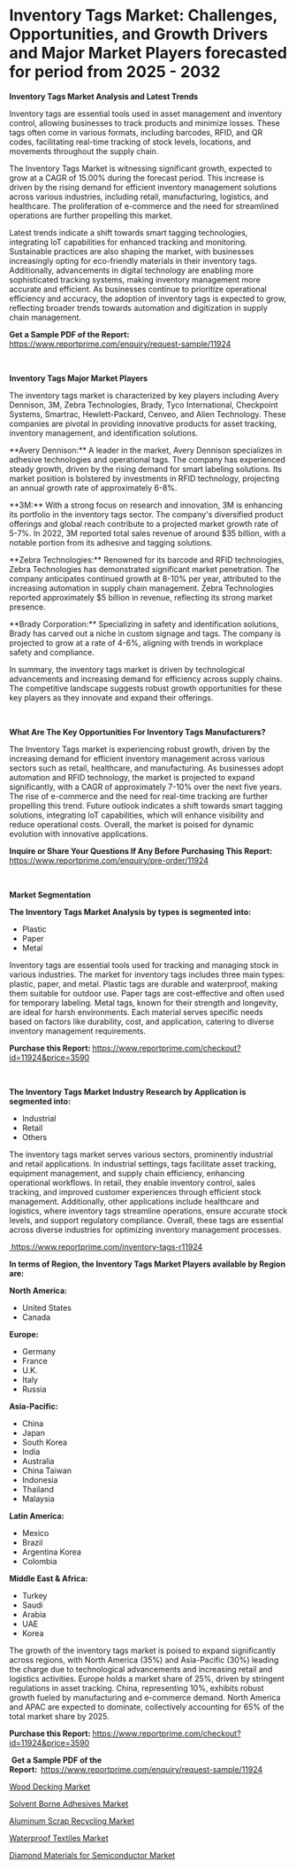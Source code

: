 <p><h1>Inventory Tags Market: Challenges, Opportunities, and Growth Drivers and Major Market Players forecasted for period from 2025 - 2032</h1></p><p><strong>Inventory Tags Market Analysis and Latest Trends</strong></p>
<p><p>Inventory tags are essential tools used in asset management and inventory control, allowing businesses to track products and minimize losses. These tags often come in various formats, including barcodes, RFID, and QR codes, facilitating real-time tracking of stock levels, locations, and movements throughout the supply chain.</p><p>The Inventory Tags Market is witnessing significant growth, expected to grow at a CAGR of 15.00% during the forecast period. This increase is driven by the rising demand for efficient inventory management solutions across various industries, including retail, manufacturing, logistics, and healthcare. The proliferation of e-commerce and the need for streamlined operations are further propelling this market.</p><p>Latest trends indicate a shift towards smart tagging technologies, integrating IoT capabilities for enhanced tracking and monitoring. Sustainable practices are also shaping the market, with businesses increasingly opting for eco-friendly materials in their inventory tags. Additionally, advancements in digital technology are enabling more sophisticated tracking systems, making inventory management more accurate and efficient. As businesses continue to prioritize operational efficiency and accuracy, the adoption of inventory tags is expected to grow, reflecting broader trends towards automation and digitization in supply chain management.</p></p>
<p><strong>Get a Sample PDF of the Report:&nbsp;</strong> <a href="https://www.reportprime.com/enquiry/request-sample/11924?utm_campaign=1091&utm_medium=2&utm_source=Github&utm_content=ia&utm_term=17032025&utm_id=inventory-tags">https://www.reportprime.com/enquiry/request-sample/11924</a></p>
<p>&nbsp;</p>
<p><strong>Inventory Tags Major Market Players</strong></p>
<p><p>The inventory tags market is characterized by key players including Avery Dennison, 3M, Zebra Technologies, Brady, Tyco International, Checkpoint Systems, Smartrac, Hewlett-Packard, Cenveo, and Alien Technology. These companies are pivotal in providing innovative products for asset tracking, inventory management, and identification solutions.</p><p>**Avery Dennison:** A leader in the market, Avery Dennison specializes in adhesive technologies and operational tags. The company has experienced steady growth, driven by the rising demand for smart labeling solutions. Its market position is bolstered by investments in RFID technology, projecting an annual growth rate of approximately 6-8%.</p><p>**3M:** With a strong focus on research and innovation, 3M is enhancing its portfolio in the inventory tags sector. The company's diversified product offerings and global reach contribute to a projected market growth rate of 5-7%. In 2022, 3M reported total sales revenue of around $35 billion, with a notable portion from its adhesive and tagging solutions.</p><p>**Zebra Technologies:** Renowned for its barcode and RFID technologies, Zebra Technologies has demonstrated significant market penetration. The company anticipates continued growth at 8-10% per year, attributed to the increasing automation in supply chain management. Zebra Technologies reported approximately $5 billion in revenue, reflecting its strong market presence.</p><p>**Brady Corporation:** Specializing in safety and identification solutions, Brady has carved out a niche in custom signage and tags. The company is projected to grow at a rate of 4-6%, aligning with trends in workplace safety and compliance.</p><p>In summary, the inventory tags market is driven by technological advancements and increasing demand for efficiency across supply chains. The competitive landscape suggests robust growth opportunities for these key players as they innovate and expand their offerings.</p></p>
<p>&nbsp;</p>
<p><strong>What Are The Key Opportunities For Inventory Tags Manufacturers?</strong></p>
<p><p>The Inventory Tags market is experiencing robust growth, driven by the increasing demand for efficient inventory management across various sectors such as retail, healthcare, and manufacturing. As businesses adopt automation and RFID technology, the market is projected to expand significantly, with a CAGR of approximately 7-10% over the next five years. The rise of e-commerce and the need for real-time tracking are further propelling this trend. Future outlook indicates a shift towards smart tagging solutions, integrating IoT capabilities, which will enhance visibility and reduce operational costs. Overall, the market is poised for dynamic evolution with innovative applications.</p></p>
<p><strong>Inquire or Share Your Questions If Any Before Purchasing This Report:</strong> <a href="https://www.reportprime.com/enquiry/pre-order/11924?utm_campaign=1091&utm_medium=2&utm_source=Github&utm_content=ia&utm_term=17032025&utm_id=inventory-tags">https://www.reportprime.com/enquiry/pre-order/11924</a></p>
<p>&nbsp;</p>
<p><strong>Market Segmentation</strong></p>
<p><strong>The Inventory Tags Market Analysis by types is segmented into:</strong></p>
<p><ul><li>Plastic</li><li>Paper</li><li>Metal</li></ul></p>
<p><p>Inventory tags are essential tools used for tracking and managing stock in various industries. The market for inventory tags includes three main types: plastic, paper, and metal. Plastic tags are durable and waterproof, making them suitable for outdoor use. Paper tags are cost-effective and often used for temporary labeling. Metal tags, known for their strength and longevity, are ideal for harsh environments. Each material serves specific needs based on factors like durability, cost, and application, catering to diverse inventory management requirements.</p></p>
<p><strong>Purchase this Report:&nbsp;</strong><a href="https://www.reportprime.com/checkout?id=11924&price=3590&utm_campaign=1091&utm_medium=2&utm_source=Github&utm_content=ia&utm_term=17032025&utm_id=inventory-tags">https://www.reportprime.com/checkout?id=11924&price=3590</a></p>
<p>&nbsp;</p>
<p><strong>The Inventory Tags Market Industry Research by Application is segmented into:</strong></p>
<p><ul><li>Industrial</li><li>Retail</li><li>Others</li></ul></p>
<p><p>The inventory tags market serves various sectors, prominently industrial and retail applications. In industrial settings, tags facilitate asset tracking, equipment management, and supply chain efficiency, enhancing operational workflows. In retail, they enable inventory control, sales tracking, and improved customer experiences through efficient stock management. Additionally, other applications include healthcare and logistics, where inventory tags streamline operations, ensure accurate stock levels, and support regulatory compliance. Overall, these tags are essential across diverse industries for optimizing inventory management processes.</p></p>
<p><a href="https://www.reportprime.com/inventory-tags-r11924?utm_campaign=1091&utm_medium=2&utm_source=Github&utm_content=ia&utm_term=17032025&utm_id=inventory-tags">&nbsp;https://www.reportprime.com/inventory-tags-r11924</a></p>
<p><strong>In terms of Region, the Inventory Tags Market Players available by Region are:</strong></p>
<p>
    <p> <strong> North America: </strong>
        <ul>
            <li>United States</li>
            <li>Canada</li>
        </ul>
        </p> 
    <p> <strong> Europe: </strong>
        <ul>
            <li>Germany</li>
            <li>France</li>
            <li>U.K.</li>
            <li>Italy</li>
            <li>Russia</li>
        </ul>
        </p> 
    <p> <strong> Asia-Pacific: </strong>
        <ul>
            <li>China</li>
            <li>Japan</li>
            <li>South Korea</li>
            <li>India</li>
            <li>Australia</li>
            <li>China Taiwan</li>
            <li>Indonesia</li>
            <li>Thailand</li>
            <li>Malaysia</li>
        </ul>
        </p> 
    <p> <strong> Latin America: </strong>
        <ul>
            <li>Mexico</li>
            <li>Brazil</li>
            <li>Argentina Korea</li>
            <li>Colombia</li>
        </ul>
        </p> 
    <p> <strong> Middle East & Africa: </strong>
        <ul>
            <li>Turkey</li>
            <li>Saudi</li>
            <li>Arabia</li>
            <li>UAE</li>
            <li>Korea</li>
        </ul>
    </p>
    </p>
<p><p>The growth of the inventory tags market is poised to expand significantly across regions, with North America (35%) and Asia-Pacific (30%) leading the charge due to technological advancements and increasing retail and logistics activities. Europe holds a market share of 25%, driven by stringent regulations in asset tracking. China, representing 10%, exhibits robust growth fueled by manufacturing and e-commerce demand. North America and APAC are expected to dominate, collectively accounting for 65% of the total market share by 2025.</p></p>
<p><strong>Purchase this Report: </strong><a href="https://www.reportprime.com/checkout?id=11924&price=3590&utm_campaign=1091&utm_medium=2&utm_source=Github&utm_content=ia&utm_term=17032025&utm_id=inventory-tags">https://www.reportprime.com/checkout?id=11924&price=3590</a></p>
<p>&nbsp;<strong>Get a Sample PDF of the Report:&nbsp;&nbsp;</strong><a href="https://www.reportprime.com/enquiry/request-sample/11924?utm_campaign=1091&utm_medium=2&utm_source=Github&utm_content=ia&utm_term=17032025&utm_id=inventory-tags">https://www.reportprime.com/enquiry/request-sample/11924</a></p>
<p><strong></strong></p>
<p><p><a href="https://github.com/zhininzacher/Market-Research-Report-List-1/blob/main/wood-decking-market.md?utm_campaign=1091&utm_medium=2&utm_source=Github&utm_content=ia&utm_term=17032025&utm_id=inventory-tags">Wood Decking Market</a></p><p><a href="https://github.com/sgroitrieu7f/Market-Research-Report-List-1/blob/main/solvent-borne-adhesives-market.md?utm_campaign=1091&utm_medium=2&utm_source=Github&utm_content=ia&utm_term=17032025&utm_id=inventory-tags">Solvent Borne Adhesives Market</a></p><p><a href="https://github.com/paullsiskec4/Market-Research-Report-List-1/blob/main/aluminum-scrap-recycling-market.md?utm_campaign=1091&utm_medium=2&utm_source=Github&utm_content=ia&utm_term=17032025&utm_id=inventory-tags">Aluminum Scrap Recycling Market</a></p><p><a href="https://github.com/altafvaraswj/Market-Research-Report-List-1/blob/main/waterproof-textiles-market.md?utm_campaign=1091&utm_medium=2&utm_source=Github&utm_content=ia&utm_term=17032025&utm_id=inventory-tags">Waterproof Textiles Market</a></p><p><a href="https://github.com/roehrtizonov/Market-Research-Report-List-1/blob/main/diamond-materials-for-semiconductor-market.md?utm_campaign=1091&utm_medium=2&utm_source=Github&utm_content=ia&utm_term=17032025&utm_id=inventory-tags">Diamond Materials for Semiconductor Market</a></p></p>